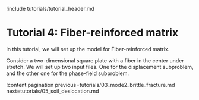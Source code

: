 !include tutorials/tutorial_header.md

# Tutorial 4: Fiber-reinforced matrix

In this tutorial, we will set up the model for Fiber-reinforced matrix.

Consider a two-dimensional square plate with a fiber in the center under stretch. We will set up two input files. One for the displacement subproblem, and the other one for the phase-field subproblem.


!content pagination previous=tutorials/03_mode2_brittle_fracture.md
                    next=tutorials/05_soil_desiccation.md
